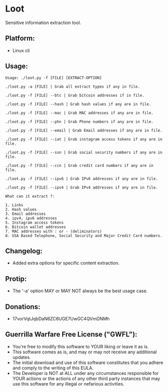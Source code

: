 # Loot
Sensitive information extraction tool.

Platform:
---------
- Linux cli

Usage:
-------------------------

    Usage: ./loot.py -f [FILE] [EXTRACT-OPTION]

    ./loot.py -a [FILE] | Grab all extract types if any in file.

    ./loot.py -f [FILE] --btc | Grab bitcoin addresses if in file.

    ./loot.py -f [FILE] --hash | Grab hash values if any are in file.

    ./loot.py -f [FILE] --mac | Grab MAC addresses if any are in file.

    ./loot.py -f [FILE] --phn | Grab Phone numbers if any are in file.

    ./loot.py -f [FILE] --email | Grab Email addresses if any are in file.

    ./loot.py -f [FILE] --iat | Grab instagram access tokens if any are in file.

    ./loot.py -f [FILE] --ssn | Grab social security numbers if any are in file.

    ./loot.py -f [FILE] --ccn | Grab credit card numbers if any are in file.

    ./loot.py -f [FILE] --ipv6 | Grab IPv6 addresses if any are in file.

    ./loot.py -f [FILE] --ipv4 | Grab IPv4 addresses if any are in file.

    What can it extract ?:

    1. Links
    2. Hash values
    3. Email addresses
    4. ipv4, ipv6 addresses
    5. Instagram access tokens
    6. Bitcoin wallet addresses
    7. MAC addresses with : or - (deliminators)
    8. USA Based Telephone, Social Security and Major Credit Card numbers.

Changelog:
----------
- Added extra options for specific content extraction.

Protip:
-------
- The '-a' option MAY or MAY NOT always be the best usage case.

Donations:
----------
- 17vorVqtJqbDaN6ZC6UGE7UwGC4QVmDNMh

Guerrilla Warfare Free License ("GWFL"):
----------------------------------------
- You're free to modify this software to YOUR liking or leave it as is.
- This software comes as is, and may or may not receive any additional updates.
- The initial download and use of this software constitutes that you adhere and comply to the writing of this EULA.
- The Developer is NOT at ALL under any circumstances responsible for YOUR actions or the actions of any other third party instances that may use this software for any illegal or nefarious activities.
